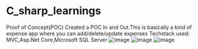 # C_sharp_learnings

Proof of Concept(POC)
Created a POC In and Out.This is basically a kind of expense app where you can add/delete/update expenses
Techstack used: MVC,Asp.Net Core,Microsoft SQL Server
![image](https://user-images.githubusercontent.com/38729013/176269881-c899fb75-fcc2-4452-be1b-26a495d3b825.png)
![image](https://user-images.githubusercontent.com/38729013/176269983-42b3d81e-6b1e-40e7-b5b0-299a4147be49.png)
![image](https://user-images.githubusercontent.com/38729013/176270026-eda1eb5e-a151-43f3-8ff2-35cc67fcf1d3.png)

